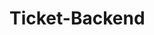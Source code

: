 # Ticket-Backend

<!--
## 📌 기능별 개발

| 화면           | 기능                       | 상세 기능                         | 개발                                                                         |
| -------------- | -------------------------- | --------------------------------- | ---------------------------------------------------------------------------- |
|                |                            |                                   | [윤재🚀](https://github.com/qodhrkawk)                                       |
| 온보딩         |                            |                                   | [윤재🚀](https://github.com/qodhrkawk)                                       |
| 회원가입       |                            |                                   | [윤재🚀](https://github.com/qodhrkawk)                                       |
| 로그인         | 로그인                     |                                   | [윤재🚀](https://github.com/qodhrkawk)                                       |
|                | 자동로그인                 |                                   | [윤재🚀](https://github.com/qodhrkawk)                                       |
| 홈             | 오늘의 질문 및 답변 열람   |                                   | [윤재🚀](https://github.com/qodhrkawk)                                       |
|                | 과거의 질문 및 답변 열람   |                                   | [윤재🚀](https://github.com/qodhrkawk)                                       |
|                | 추가 질문 열람             |                                   | [윤재🚀](https://github.com/qodhrkawk)                                       |
|                | 답변 공개 범위 설정        |                                   | [윤재🚀](https://github.com/qodhrkawk)                                       |
|                | 답변 수정 및 삭제          |                                   | [윤재🚀](https://github.com/qodhrkawk)                                       |
| 탐색           | 나와 다른 답변들 열람      |                                   | [재용🐶](https://github.com/wody27)                                          |
|                | 다른 답변들 둘러보기       | 최신, 흥미 탭 및 키워드 필터 검색 | [재용🐶](https://github.com/wody27)                                          |
|                | 스크랩/ 언스크랩           |                                   | [재용🐶](https://github.com/wody27)                                          |
|                | 신고하기                   |                                   | [재용🐶](https://github.com/wody27)                                          | -->
